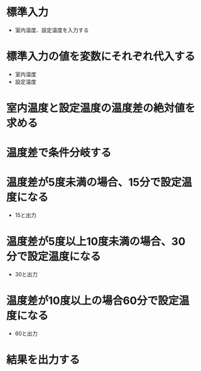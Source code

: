 # 標準入力
- 室内温度、設定温度を入力する

# 標準入力の値を変数にそれぞれ代入する

- 室内温度
- 設定温度
# 室内温度と設定温度の温度差の絶対値を求める

# 温度差で条件分岐する

# 温度差が5度未満の場合、15分で設定温度になる
- 15と出力
# 温度差が5度以上10度未満の場合、30分で設定温度になる
- 30と出力
# 温度差が10度以上の場合60分で設定温度になる
- 60と出力

# 結果を出力する